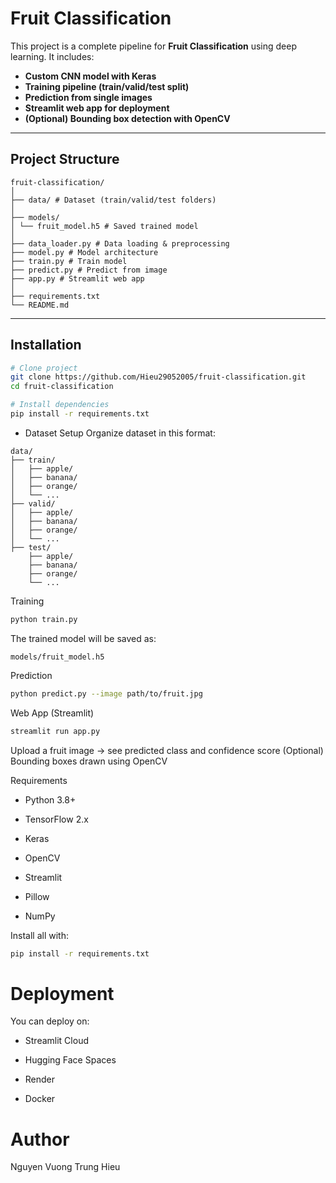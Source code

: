 # Fruit Classification

This project is a complete pipeline for **Fruit Classification** using deep learning. It includes:

- **Custom CNN model with Keras**
- **Training pipeline (train/valid/test split)**
- **Prediction from single images**
- **Streamlit web app for deployment**
- **(Optional) Bounding box detection with OpenCV**

---

## Project Structure
```
fruit-classification/
│
├── data/ # Dataset (train/valid/test folders)
│
├── models/
│ └── fruit_model.h5 # Saved trained model
│
├── data_loader.py # Data loading & preprocessing
├── model.py # Model architecture
├── train.py # Train model
├── predict.py # Predict from image
├── app.py # Streamlit web app
│
├── requirements.txt
└── README.md
```


---

## Installation

```bash
# Clone project
git clone https://github.com/Hieu29052005/fruit-classification.git
cd fruit-classification

# Install dependencies
pip install -r requirements.txt
```
* Dataset Setup
Organize dataset in this format:

```
data/
├── train/
│   ├── apple/
│   ├── banana/
│   ├── orange/
│   └── ...
├── valid/
│   ├── apple/
│   ├── banana/
│   ├── orange/
│   └── ...
├── test/
    ├── apple/
    ├── banana/
    ├── orange/
    └── ...
```
Training
```bash
python train.py
```
The trained model will be saved as:

```
models/fruit_model.h5
```
Prediction
```bash
python predict.py --image path/to/fruit.jpg
```
Web App (Streamlit)
```bash
streamlit run app.py
```
Upload a fruit image → see predicted class and confidence score
(Optional) Bounding boxes drawn using OpenCV

Requirements
* Python 3.8+

* TensorFlow 2.x

* Keras

* OpenCV

* Streamlit

* Pillow

* NumPy

Install all with:

```bash
pip install -r requirements.txt
```
# Deployment
You can deploy on:

* Streamlit Cloud

* Hugging Face Spaces

* Render

* Docker

# Author

Nguyen Vuong Trung Hieu
